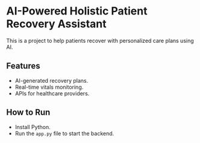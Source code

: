 # AI-Powered Holistic Patient Recovery Assistant  
This is a project to help patients recover with personalized care plans using AI.  
## Features  
- AI-generated recovery plans.  
- Real-time vitals monitoring.  
- APIs for healthcare providers.  
## How to Run  
- Install Python.  
- Run the `app.py` file to start the backend.  
